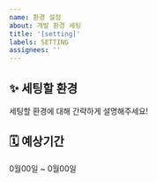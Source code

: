 ```yaml
---
name: 환경 설정
about: 개발 환경 세팅
title: '[setting]'
labels: SETTING
assignees: ''
---
```


## ✨ 세팅할 환경

세팅할 환경에 대해 간략하게 설명해주세요!

## 🗓️ 예상기간

0월00일 ~ 0월00일
